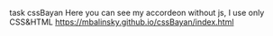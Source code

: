 task cssBayan
Here you can see my accordeon without js, I use only CSS&HTML 
https://mbalinsky.github.io/cssBayan/index.html
